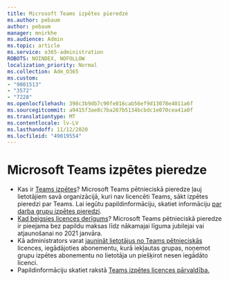 ```yaml
---
title: Microsoft Teams izpētes pieredze
ms.author: pebaum
author: pebaum
manager: mnirkhe
ms.audience: Admin
ms.topic: article
ms.service: o365-administration
ROBOTS: NOINDEX, NOFOLLOW
localization_priority: Normal
ms.collection: Adm_O365
ms.custom:
- "9001513"
- "3572"
- "7228"
ms.openlocfilehash: 398c3b9db7c90fe016cab56ef9d13078e4011a6f
ms.sourcegitcommit: a9415f3ae8c7ba267b5134bcbdc1e070cea41a0f
ms.translationtype: MT
ms.contentlocale: lv-LV
ms.lasthandoff: 11/12/2020
ms.locfileid: "49019554"
---
```

# <a name="microsoft-teams-exploratory-experience"></a>Microsoft Teams izpētes pieredze

- Kas ir [Teams izpētes](https://docs.microsoft.com/microsoftteams/teams-exploratory)? Microsoft Teams pētnieciskā pieredze ļauj lietotājiem savā organizācijā, kuri nav licencēti Teams, sākt izpētes pieredzi par Teams. Lai iegūtu papildinformāciju, skatiet informāciju [par darba grupu izpētes pieredzi](https://docs.microsoft.com/microsoftteams/teams-exploratory#whats-in-the-teams-exploratory-experience).
- [Kad beigsies licences derīgums](https://docs.microsoft.com/microsoftteams/teams-exploratory#how-long-does-the-teams-exploratory-experience-last)? Microsoft Teams pētnieciskā pieredze ir pieejama bez papildu maksas līdz nākamajai līguma jubilejai vai atjaunošanai no 2021 janvāra.
- Kā administrators varat [jaunināt lietotājus no Teams pētnieciskās](https://docs.microsoft.com/microsoftteams/teams-exploratory#upgrade-users-from-the-teams-exploratory-license) licences, iegādājoties abonementu, kurā iekļautas grupas, noņemot grupu izpētes abonementu no lietotāja un piešķirot nesen iegādāto licenci.
- Papildinformāciju skatiet rakstā [Teams izpētes licences pārvaldība.](https://docs.microsoft.com/microsoftteams/teams-exploratory)